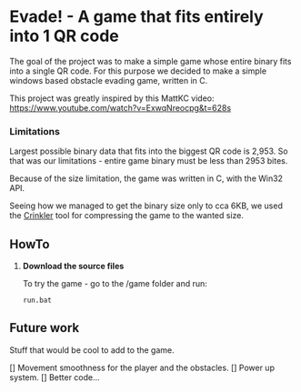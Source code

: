 # Evade! - A game that fits entirely into 1 QR code

The goal of the project was to make a simple game whose entire binary fits into a single QR code. For this purpose we decided to make a simple windows based obstacle evading game, written in C.

This project was greatly inspired by this MattKC video: https://www.youtube.com/watch?v=ExwqNreocpg&t=628s



### Limitations

Largest possible binary data that fits into the biggest QR code is 2,953. So that was our limitations - entire game binary must be less than 2953 bites.

Because of the size limitation, the game was written in C, with the Win32 API.

Seeing how we managed to get the binary size only to cca 6KB, we used the [Crinkler](https://github.com/runestubbe/Crinkler) tool for compressing the game to the wanted size.

## HowTo

1. **Download the source files**
 
   To try the game - go to the /game folder and run:

   ```
   run.bat
   ```
 
 
 ## Future work
 Stuff that would be cool to add to the game.
 
 [] Movement smoothness for the player and the obstacles.
 [] Power up system.
 [] Better code...
